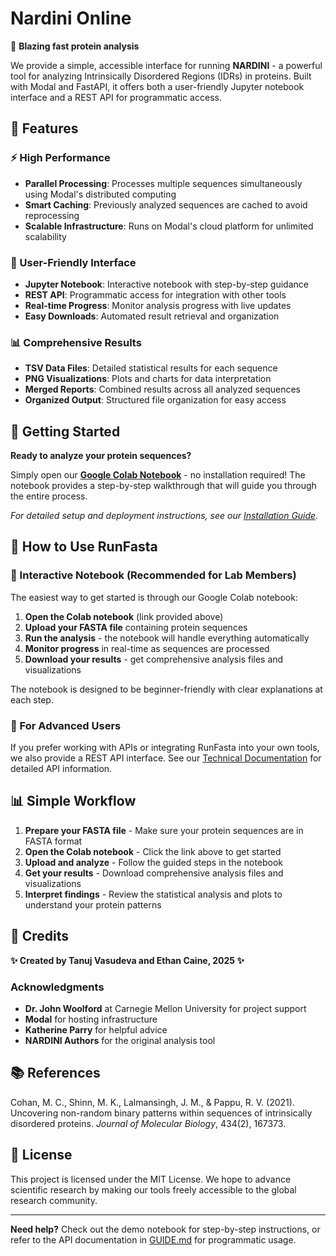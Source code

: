 # Nardini Online

🧬 **Blazing fast protein analysis**

We provide a simple, accessible interface for running **NARDINI** - a powerful tool for analyzing Intrinsically Disordered Regions (IDRs) in proteins. Built with Modal and FastAPI, it offers both a user-friendly Jupyter notebook interface and a REST API for programmatic access.

## 🚀 Features

### ⚡ High Performance
- **Parallel Processing**: Processes multiple sequences simultaneously using Modal's distributed computing
- **Smart Caching**: Previously analyzed sequences are cached to avoid reprocessing
- **Scalable Infrastructure**: Runs on Modal's cloud platform for unlimited scalability

### 🎯 User-Friendly Interface
- **Jupyter Notebook**: Interactive notebook with step-by-step guidance
- **REST API**: Programmatic access for integration with other tools
- **Real-time Progress**: Monitor analysis progress with live updates
- **Easy Downloads**: Automated result retrieval and organization

### 📊 Comprehensive Results
- **TSV Data Files**: Detailed statistical results for each sequence
- **PNG Visualizations**: Plots and charts for data interpretation
- **Merged Reports**: Combined results across all analyzed sequences
- **Organized Output**: Structured file organization for easy access

## 🚀 Getting Started

**Ready to analyze your protein sequences?** 

Simply open our **[Google Colab Notebook](https://colab.research.google.com/drive/1jKDu1AfOHI-4BM1hHELIDFQCqbPz86M9)** - no installation required! The notebook provides a step-by-step walkthrough that will guide you through the entire process.

*For detailed setup and deployment instructions, see our [Installation Guide](GUIDE.md).*

## 📖 How to Use RunFasta

### 📔 Interactive Notebook (Recommended for Lab Members)

The easiest way to get started is through our Google Colab notebook:

1. **Open the Colab notebook** (link provided above)
2. **Upload your FASTA file** containing protein sequences
3. **Run the analysis** - the notebook will handle everything automatically
4. **Monitor progress** in real-time as sequences are processed
5. **Download your results** - get comprehensive analysis files and visualizations

The notebook is designed to be beginner-friendly with clear explanations at each step.

### 🔧 For Advanced Users

If you prefer working with APIs or integrating RunFasta into your own tools, we also provide a REST API interface. See our [Technical Documentation](GUIDE.md) for detailed API information.

## 📊 Simple Workflow

1. **Prepare your FASTA file** - Make sure your protein sequences are in FASTA format
2. **Open the Colab notebook** - Click the link above to get started
3. **Upload and analyze** - Follow the guided steps in the notebook
4. **Get your results** - Download comprehensive analysis files and visualizations
5. **Interpret findings** - Review the statistical analysis and plots to understand your protein patterns

## 🙏 Credits

**✨ Created by Tanuj Vasudeva and Ethan Caine, 2025 ✨**

### Acknowledgments

- **Dr. John Woolford** at Carnegie Mellon University for project support
- **Modal** for hosting infrastructure
- **Katherine Parry** for helpful advice
- **NARDINI Authors** for the original analysis tool

## 📚 References

Cohan, M. C., Shinn, M. K., Lalmansingh, J. M., & Pappu, R. V. (2021). Uncovering non-random binary patterns within sequences of intrinsically disordered proteins. *Journal of Molecular Biology*, 434(2), 167373.

## 📄 License

This project is licensed under the MIT License. We hope to advance scientific research by making our tools freely accessible to the global research community.

---

**Need help?** Check out the demo notebook for step-by-step instructions, or refer to the API documentation in [GUIDE.md](GUIDE.md) for programmatic usage.